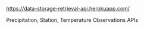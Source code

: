 https://data-storage-retrieval-api.herokuapp.com/ 

Precipitation, Station, Temperature Observations APIs
